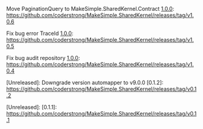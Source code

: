 [Released]: v1.0.6
Move PaginationQuery to MakeSimple.SharedKernel.Contract
[1.0.0]: https://github.com/coderstrong/MakeSimple.SharedKernel/releases/tag/v1.0.6

[Released]: v1.0.5
Fix bug error TraceId
[1.0.0]: https://github.com/coderstrong/MakeSimple.SharedKernel/releases/tag/v1.0.5

[Released]: v1.0.4
Fix bug audit repository
[1.0.0]: https://github.com/coderstrong/MakeSimple.SharedKernel/releases/tag/v1.0.4

[Released]: v1.0.3
[1.0.0]: https://github.com/coderstrong/MakeSimple.SharedKernel/releases/tag/v1.0.3

[Released]: v1.0.2
[1.0.2]: https://github.com/coderstrong/MakeSimple.SharedKernel/releases/tag/v1.0.2

[Released]: v1.0.1
[1.0.2]: https://github.com/coderstrong/MakeSimple.SharedKernel/releases/tag/v1.0.1

[Released]: v1.0.0
[1.0.0]: https://github.com/coderstrong/MakeSimple.SharedKernel/releases/tag/v1.0.0

[Unreleased]: Downgrade version automapper to v9.0.0
[0.1.2]: https://github.com/coderstrong/MakeSimple.SharedKernel/releases/tag/v0.1.2

[Unreleased]: 
[0.1.1]: https://github.com/coderstrong/MakeSimple.SharedKernel/releases/tag/v0.1.1